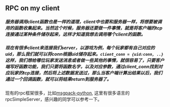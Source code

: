 ## RPC on my client

##### 服务器调用client函数也是一样的道理，client中也要和服务器一样，将想要被调用的函数收集起来。当然这个时候，服务器还要做一件事情，就是将客户端的tcp连接通过某种条件储存起来，这样才知道我想去调用哪个client的函数。

##### 现在有很多client来连接我们server，以游戏为例，每个玩家都有自己对应的uid，那么我们就可以将conn根据uid储存起来。```client_conn = {uid:conn, ..}``` 这样，我们想给哪位玩家发送消息或者做一些其他的事情，就很容易了，只要客户端写好函数功能，我们只要将函数名字，以及对应参数，通过client_conn找到对应玩家的tcp连接，然后将上述数据发送过，那么当客户端计算出结果以后，我们通过一个回调函数，就可以将结果return到服务器了。

现有的rpc框架很多，比如[msgpack-python](https://github.com/msgpack-rpc/msgpack-rpc-python), 这里有很多语言的rpcSimpleServer，感兴趣的同学可以参考一下。